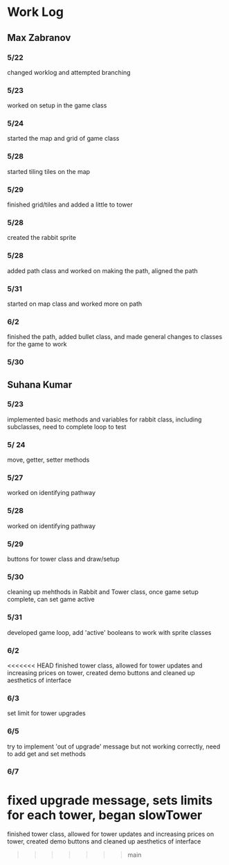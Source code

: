 # Work Log

## Max Zabranov

### 5/22

changed worklog and attempted branching

### 5/23

worked on setup in the game class

### 5/24

started the map and grid of game class

### 5/28

started tiling tiles on the map

### 5/29

finished grid/tiles and added a little to tower

### 5/28 

created the rabbit sprite

### 5/28

added path class and worked on making the path, aligned the path

### 5/31

started on map class and worked more on path

### 6/2

finished the path, added bullet class, and made general changes to classes for the game to work

### 5/30

## Suhana Kumar

### 5/23
implemented basic methods and variables for rabbit class, including subclasses, need to complete loop to test

### 5/ 24
move, getter, setter methods

### 5/27
worked on identifying pathway

### 5/28
worked on identifying pathway

### 5/29
buttons for tower class and draw/setup

### 5/30
cleaning up mehthods in Rabbit and Tower class, once game setup complete, can set game active

### 5/31
developed game loop, add 'active' booleans to work with sprite classes

### 6/2
<<<<<<< HEAD
finished tower class, allowed for tower updates and increasing prices on tower, created demo buttons and cleaned up aesthetics of interface

### 6/3
set limit for tower upgrades

### 6/5
try to implement 'out of upgrade' message but not working correctly, need to add get and set methods

### 6/7
fixed upgrade message, sets limits for each tower, began slowTower
=======
finished tower class, allowed for tower updates and increasing prices on tower, created demo buttons and cleaned up aesthetics of interface
>>>>>>> main
